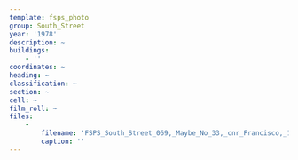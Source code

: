 ```yaml
---
template: fsps_photo
group: South_Street
year: '1978'
description: ~
buildings:
    - ''
coordinates: ~
heading: ~
classification: ~
section: ~
cell: ~
film_roll: ~
files:
    -
        filename: 'FSPS_South_Street_069,_Maybe_No_33,_cnr_Francisco,_17-5-A,_1978.png'
        caption: ''
---
```

